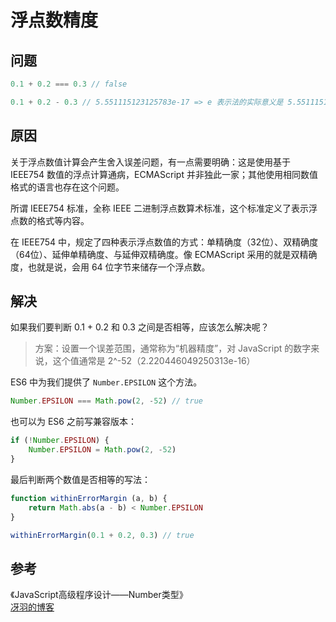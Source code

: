 # 浮点数精度

## 问题
```js
0.1 + 0.2 === 0.3 // false

0.1 + 0.2 - 0.3 // 5.551115123125783e-17 => e 表示法的实际意义是 5.551115123125783 * 10^-7
```

## 原因

关于浮点数值计算会产生舍入误差问题，有一点需要明确：这是使用基于 IEEE754 数值的浮点计算通病，ECMAScript 并非独此一家；其他使用相同数值格式的语言也存在这个问题。

所谓 IEEE754 标准，全称 IEEE 二进制浮点数算术标准，这个标准定义了表示浮点数的格式等内容。

在 IEEE754 中，规定了四种表示浮点数值的方式：单精确度（32位）、双精确度（64位）、延伸单精确度、与延伸双精确度。像 ECMAScript 采用的就是双精确度，也就是说，会用 64 位字节来储存一个浮点数。

## 解决

如果我们要判断 0.1 + 0.2 和 0.3 之间是否相等，应该怎么解决呢？

> 方案：设置一个误差范围，通常称为“机器精度”，对 JavaScript 的数字来说，这个值通常是 2^-52（2.220446049250313e-16）

ES6 中为我们提供了 `Number.EPSILON` 这个方法。
```js
Number.EPSILON === Math.pow(2, -52) // true
```

也可以为 ES6 之前写兼容版本：
```js
if (!Number.EPSILON) {
    Number.EPSILON = Math.pow(2, -52)
}
```

最后判断两个数值是否相等的写法：
```js
function withinErrorMargin (a, b) {
    return Math.abs(a - b) < Number.EPSILON
}

withinErrorMargin(0.1 + 0.2, 0.3) // true
```

## 参考
《JavaScript高级程序设计——Number类型》  
[冴羽的博客](https://github.com/mqyqingfeng/Blog/issues/155)